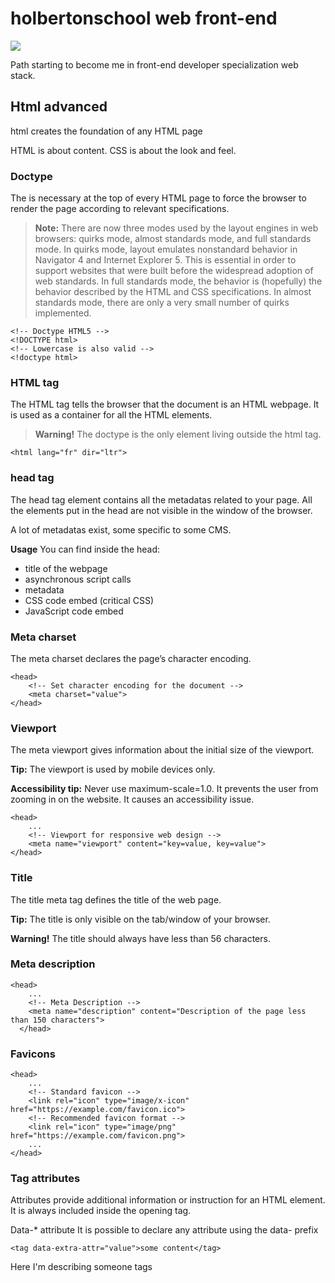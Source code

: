 # holbertonschool web front-end
![](https://img.shields.io/badge/Advanced%20HTML-Holberton%20School-red)

Path starting to become me in front-end developer specialization web stack.

## Html advanced

html creates the foundation of any HTML page

HTML is about content. CSS is about the look and feel.

### Doctype

The <doctype> is necessary at the top of every HTML page to force the browser to render the page according to relevant specifications.

> **Note:** There are now three modes used by the layout engines in web browsers: quirks mode, almost standards mode, and full standards mode. In quirks mode, layout emulates nonstandard behavior in Navigator 4 and Internet Explorer 5. This is essential in order to support websites that were built before the widespread adoption of web standards. In full standards mode, the behavior is (hopefully) the behavior described by the HTML and CSS specifications. In almost standards mode, there are only a very small number of quirks implemented.

```
<!-- Doctype HTML5 -->
<!DOCTYPE html>
<!-- Lowercase is also valid -->
<!doctype html>
```

### HTML tag

The <html> HTML tag tells the browser that the document is an HTML webpage. It is used as a container for all the HTML elements.

>**Warning!**
The doctype is the only element living outside the html tag.

```
<html lang="fr" dir="ltr">
```

### head tag

The head tag element contains all the metadatas related to your page. All the elements put in the head are not visible in the window of the browser.

A lot of metadatas exist, some specific to some CMS.

**Usage**
You can find inside the head:

- title of the webpage
- asynchronous script calls
- metadata
- CSS code embed (critical CSS)
- JavaScript code embed

### Meta charset
The meta charset declares the page’s character encoding.

```
<head>
    <!-- Set character encoding for the document -->
    <meta charset="value">
</head>
```

### Viewport
The meta viewport gives information about the initial size of the viewport.

**Tip:** The viewport is used by mobile devices only.

**Accessibility tip:** Never use maximum-scale=1.0. It prevents the user from zooming in on the website. It causes an accessibility issue.

```
<head>
    ...
    <!-- Viewport for responsive web design -->
    <meta name="viewport" content="key=value, key=value">
</head>
```

### Title
The title meta tag defines the title of the web page.

**Tip:** The title is only visible on the tab/window of your browser.

**Warning!** The title should always have less than 56 characters.


### Meta description
```
<head>
    ...
    <!-- Meta Description -->
    <meta name="description" content="Description of the page less than 150 characters">
  </head>

```
### Favicons

```
<head>
    ...
    <!-- Standard favicon -->
    <link rel="icon" type="image/x-icon" href="https://example.com/favicon.ico">
    <!-- Recommended favicon format -->
    <link rel="icon" type="image/png" href="https://example.com/favicon.png">
    ...
</head>
```

### Tag attributes
Attributes provide additional information or instruction for an HTML element. It is always included inside the opening tag.

Data-* attribute
It is possible to declare any attribute using the data- prefix

`<tag data-extra-attr="value">some content</tag>`

Here I'm describing someone tags